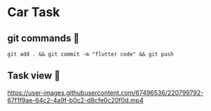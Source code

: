 # Car Task

## git commands 💚 
```
git add . && git commit -m "flutter code" && git push
```

## Task view 💙
https://user-images.githubusercontent.com/67496536/220799792-67f1f9ae-64c2-4a9f-b0c2-d8cfe0c20f0d.mp4


